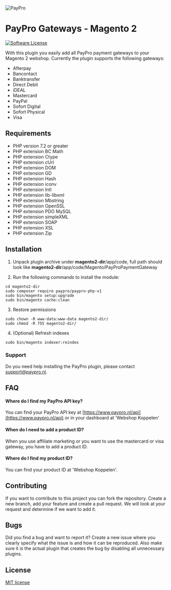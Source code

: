 ![PayPro](https://paypro.nl/images/logo-ie.png)

# PayPro Gateways - Magento 2

[![Software License](https://img.shields.io/badge/License-MIT-yellow.svg)](LICENSE)

With this plugin you easily add all PayPro payment gateways to your Magento 2 webshop. Currently the plugin supports the following gateways:

- Afterpay
- Bancontact
- Banktransfer
- Direct Debit
- iDEAL
- Mastercard
- PayPal
- Sofort Digital
- Sofort Physical
- Visa

## Requirements

- PHP version 7.2 or greater
- PHP extension BC Math
- PHP extension Ctype
- PHP extension cUrl
- PHP extension DOM
- PHP extension GD
- PHP extension Hash
- PHP extension iconv
- PHP extension Intl
- PHP extension lib-libxml
- PHP extension Mbstring
- PHP extension OpenSSL
- PHP extension PDO MySQL
- PHP extension simpleXML
- PHP extension SOAP
- PHP extension XSL
- PHP extension Zip

## Installation

1. Unpack plugin archive under **magento2-dir**/app/code, full path should look like **magento2-dir**/app/code/Magento/PayProPaymentGateway

2. Run the following commands to install the module:

```shell
cd magento2-dir
sudo composer require paypro/paypro-php-v1
sudo bin/magento setup:upgrade
sudo bin/magento cache:clean
```

3. Restore permissions

```shell
sudo chown -R www-data:www-data magento2-dir/
sudo chmod -R 755 magento2-dir/
```

4. (Optional) Refresh indexes

```shell
sudo bin/magento indexer:reindex
```

### Support

Do you need help installing the PayPro plugin, please contact support@paypro.nl.

## FAQ

#### Where do I find my PayPro API key?

You can find your PayPro API key at [https://www.paypro.nl/api](https://www.paypro.nl/api) or in your dashboard at 'Webshop Koppelen'

#### When do I need to add a product ID?

When you use affiliate marketing or you want to use the mastercard or visa gateway, you have to add a product ID.

#### Where do I find my product ID?

You can find your product ID at 'Webshop Koppelen'.

## Contributing

If you want to contribute to this project you can fork the repository. Create a new branch, add your feature and create a pull request. We will look at your request and determine if we want to add it.

## Bugs

Did you find a bug and want to report it? Create a new issue where you clearly specify what the issue is and how it can be reproduced. Also make sure it is the actual plugin that creates the bug by disabling all unnecessary plugins.

## License

[MIT license](http://opensource.org/licenses/MIT)
